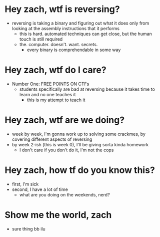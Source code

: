 # Hey zach, wtf is reversing?
- reversing is taking a binary and figuring out what it does only from looking at the assembly instructions that it performs
  - this is hard.  automated techniques can get close, but the human touch is still required
  - the. computer. doesn't. want. secrets.
    - every binary is comprehendable in some way

# Hey zach, wtf do I care?
- Number One: FREE POINTS ON CTFs
  - students specifically are bad at reversing because it takes time to learn and no one teaches it
    - this is my attempt to teach it

# Hey zach, wtf are we doing?
- week by week, I'm gonna work up to solving some crackmes, by covering different aspects of reversing
- by week 2-ish (this is week 0), I'll be giving sorta kinda homework
  - I don't care if you don't do it, I'm not the cops

# Hey zach, how tf do you know this?
- first, I'm sick
- second, I have a lot of time
  - what are you doing on the weekends, nerd?

# Show me the world, zach
- sure thing bb ilu